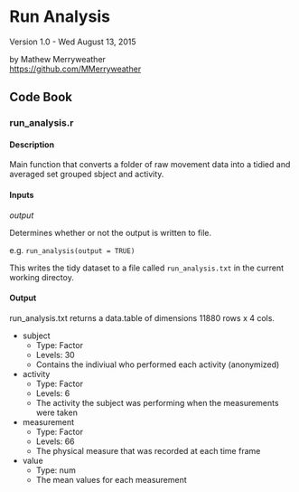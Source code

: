 Run Analysis
========

Version 1.0 - Wed August 13, 2015

by Mathew Merryweather  
<https://github.com/MMerryweather>


Code Book
---------

### run_analysis.r
#### Description
Main function that converts a folder of raw movement data into a tidied and
 averaged set grouped sbject and activity.

#### Inputs
*output*

Determines whether or not the output is written to file.

e.g. `run_analysis(output = TRUE)`

This writes the tidy dataset to a file called `run_analysis.txt` in the current 
working directoy.

#### Output
run_analysis.txt returns a data.table of dimensions 11880 rows x 4 cols.

* subject
	- Type: Factor
	- Levels: 30
	- Contains the indiviual who performed each activity (anonymized)
* activity
	- Type: Factor
	- Levels: 6
	- The activity the subject was performing when the measurements were taken
* measurement
	- Type: Factor
	- Levels: 66
	- The physical measure that was recorded at each time frame
* value
	- Type: num
	- The mean values for each measurement	


